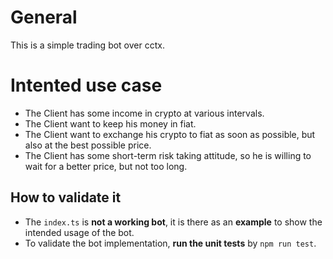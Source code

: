 # General
This is a simple trading bot over cctx.

# Intented use case
- The Client has some income in crypto at various intervals.
- The Client want to keep his money in fiat.
- The Client want to exchange his crypto to fiat as soon as possible, but also at the best possible price.
- The Client has some short-term risk taking attitude, so he is willing to wait for a better price, but not too long.

## How to validate it
- The `index.ts` is **not a working bot**, it is there as an **example** to show the intended usage of the bot.
- To validate the bot implementation, **run the unit tests** by `npm run test`.